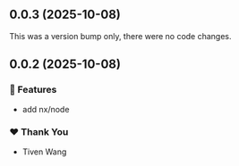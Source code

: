 ## 0.0.3 (2025-10-08)

This was a version bump only, there were no code changes.

## 0.0.2 (2025-10-08)

### 🚀 Features

- add nx/node

### ❤️ Thank You

- Tiven Wang